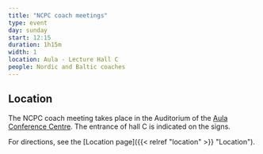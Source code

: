 ```yaml
---
title: "NCPC coach meetings"
type: event
day: sunday
start: 12:15
duration: 1h15m
width: 1
location: Aula - Lecture Hall C
people: Nordic and Baltic coaches
---
```

## Location
The NCPC coach meeting takes place in the Auditorium of the [Aula Conference Centre](https://iamap.tudelft.nl/en/poi/aula-conference-center/).
The entrance of hall C is indicated on the signs.

For directions, see the [Location page]({{< relref "location" >}} "Location").
